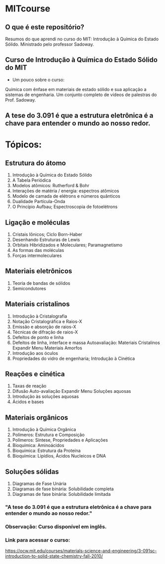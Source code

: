 # MITcourse

## O que é este repositório?

Resumos do que aprendi no curso do MIT: Introdução à Química do Estado Sólido.
Ministrado pelo professor Sadoway.


## Curso de Introdução à Química do Estado Sólido do MIT
-  Um pouco sobre o curso:

Química com ênfase em materiais de estado sólido e sua aplicação a sistemas de engenharia.
Um conjunto completo de vídeos de palestras do Prof. Sadoway.

## A tese do 3.091 é que a estrutura eletrônica é a chave para entender o mundo ao nosso redor.

# Tópicos:

## Estrutura do átomo

1. Introdução à Química do Estado Sólido
2. A Tabela Periódica
3. Modelos atômicos: Rutherford & Bohr
4. Interações de matéria / energia: espectros atômicos
5. Modelo de camada de elétrons e números quânticos
6. Dualidade Partícula-Onda
7. O Princípio Aufbau; Espectroscopia de fotoelétrons

## Ligação e moléculas

1. Cristais Iônicos; Ciclo Born-Haber
2. Desenhando Estruturas de Lewis
3. Orbitais Hibridizados e Moleculares; Paramagnetismo
4. As formas das moléculas
5. Forças intermoleculares

## Materiais eletrônicos

1. Teoria de bandas de sólidos
2. Semicondutores

## Materiais cristalinos

1. Introdução à Cristalografia
2. Notação Cristalográfica e Raios-X
3. Emissão e absorção de raios-X
4. Técnicas de difração de raios-X
5. Defeitos de ponto e linha
6. Defeitos de linha, interface e massa
Autoavaliação: Materiais Cristalinos
Expandir Menu Materiais Amorfos
7. Introdução aos óculos
8. Propriedades do vidro de engenharia; Introdução à Cinética

## Reações e cinética

1. Taxas de reação
2. Difusão
Auto-avaliação
Expandir Menu Soluções aquosas
3. Introdução às soluções aquosas
4. Ácidos e bases

## Materiais orgânicos

1. Introdução à Química Orgânica
2. Polímeros: Estrutura e Composição
3. Polímeros: Síntese, Propriedades e Aplicações
4. Bioquímica: Aminoácidos
5. Bioquímica: Estrutura da Proteína
6. Bioquímica: Lipídios, Ácidos Nucleicos e DNA

## Soluções sólidas

1. Diagramas de Fase Unária
2. Diagramas de fase binária: Solubilidade completa
3. Diagramas de fase binária: Solubilidade limitada


### "A tese do 3.091 é que a estrutura eletrônica é a chave para entender o mundo ao nosso redor."


### Observação: Curso disponível em inglês.

### Link para acessar o curso:
https://ocw.mit.edu/courses/materials-science-and-engineering/3-091sc-introduction-to-solid-state-chemistry-fall-2010/
